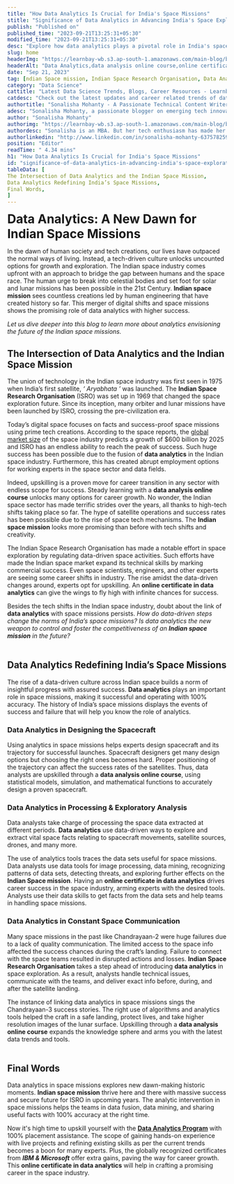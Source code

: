 ```yaml
---
title: "How Data Analytics Is Crucial for India's Space Missions"
stitle: "Significance of Data Analytics in Advancing India's Space Exploration Endeavours"
publish: "Published on"
published_time: "2023-09-21T13:25:31+05:30"
modified_time: "2023-09-21T13:25:31+05:30"
desc: "Explore how data analytics plays a pivotal role in India's space missions, enhancing precision, efficiency, and mission success. Dive into the analytics cosmos today!"
slug: home
headerImg: "https://learnbay-wb.s3.ap-south-1.amazonaws.com/main-blog/blog/21sep-1.webp"
headerAlt: "Data Analytics,data analysis online course,online certificate in data analytics"
date: "Sep 21, 2023"
tag: [ndian Space mission, Indian Space Research Organisation, Data Analytics]
category: "Data Science"
cattitle: "Latest Data Science Trends, Blogs, Career Resources - Learnbay Blogs"
catdesc: "Check out the latest updates and career related trends of data science and business analytics here inside the Learnbay's data science blogs."
authortitle: "Sonalisha Mohanty - A Passionate Technical Content Writer at Learnbay"
adesc: "Sonalisha Mohanty, a passionate blogger on emerging tech innovations and keen interest in data management has attracted her to blogging."
author: "Sonalisha Mohanty"
authorimg: "https://learnbay-wb.s3.ap-south-1.amazonaws.com/main-blog/blog/sonalisha.webp"
authordesc: "Sonalisha is an MBA. But her tech enthusiasm has made her a passionate blogger on emerging tech innovations. Her keen interest in trending technologies and data management has attracted her to blogging and learning emerging innovations."
authorlinkedin: "http://www.linkedin.com/in/sonalisha-mohanty-637578259"
position: "Editor"
readTime: " 4.34 mins"
h1: "How Data Analytics Is Crucial for India's Space Missions"
id: "significance-of-data-analytics-in-advancing-india's-space-exploration-endeavours"
tableData: [
The Intersection of Data Analytics and the Indian Space Mission,
Data Analytics Redefining India’s Space Missions,
Final Words,
]
---
```


<span style=" font-weight:bold; font-size:28px">Data Analytics: A New Dawn for Indian Space Missions</span><br/>

In the dawn of human society and tech creations, our lives have outpaced the normal ways of living. Instead, a tech-driven culture unlocks uncounted options for growth and exploration. The Indian space industry comes upfront with an approach to bridge the gap between humans and the space race. The human urge to break into celestial bodies and set foot for solar and lunar missions has been possible in the 21st Century. <b>Indian space mission</b> sees countless creations led by human engineering that have created history so far. This merger of digital shifts and space missions shows the promising role of data analytics with higher success.<br/>

_Let us dive deeper into this blog to learn more about analytics envisioning the future of the Indian space missions._<br/>

## The Intersection of Data Analytics and the Indian Space Mission

The union of technology in the Indian space industry was first seen in 1975 when India’s first satellite, _‘ Aryabhata ’_ was launched. The <b>Indian Space Research Organisation</b> (ISRO) was set up in 1969 that changed the space exploration future. Since its inception, many orbiter and lunar missions have been launched by ISRO, crossing the pre-civilization era.<br/>

Today’s digital space focuses on facts and success-proof space missions using prime tech creations. According to the space reports, the <a href="https://telecom.economictimes.indiatimes.com/news/portal-in-portal/satcom/miles-to-go-indias-share-is-2-3-but-isro-is-now-an-end-to-end-player/102065518#:~:text=A%20recent%20EY%20report%20has,(GDP)%20in%20the%20country." rel="nofollow" target="_Blank"> global market size</a> of the space industry predicts a growth of $600 billion by 2025 and ISRO has an endless ability to reach the peak of success. Such huge success has been possible due to the fusion of <b>data analytics</b> in the Indian space industry. Furthermore, this has created abrupt employment options for working experts in the space sector and data fields.<br/>

Indeed, upskilling is a proven move for career transition in any sector with endless scope for success. Steady learning with a <b>data analysis online course</b> unlocks many options for career growth. No wonder, the Indian space sector has made terrific strides over the years, all thanks to high-tech shifts taking place so far. The hype of satellite operations and success rates has been possible due to the rise of space tech mechanisms. The <b>Indian space mission</b> looks more promising than before with tech shifts and creativity.<br/>

The </b>Indian Space Research Organisation</b> has made a notable effort in space exploration by regulating data-driven space activities. Such efforts have made the Indian space market expand its technical skills by marking commercial success. Even space scientists, engineers, and other experts are seeing some career shifts in industry. The rise amidst the data-driven changes around, experts opt for upskilling. An <b>online certificate in data analytics</b> can give the wings to fly high with infinite chances for success.<br/>

Besides the tech shifts in the Indian space industry, doubt about the link of **data analytics** with space missions persists. _How do data-driven steps change the norms of India’s space missions? Is data analytics the new weapon to control and foster the competitiveness of an <b>Indian space mission</b> in the future?_<br/><br/>

## Data Analytics Redefining India’s Space Missions

The rise of a data-driven culture across Indian space builds a norm of insightful progress with assured success. <b>Data analytics</b> plays an important role in space missions, making it successful and operating with 100% accuracy. The history of India’s space missions displays the events of success and failure that will help you know the role of analytics.<br/>

### Data Analytics in Designing the Spacecraft

Using analytics in space missions helps experts design spacecraft and its trajectory for successful launches. Spacecraft designers get many design options but choosing the right ones becomes hard. Proper positioning of the trajectory can affect the success rates of the satellites. Thus, data analysts are upskilled through a <b>data analysis online course</b>, using statistical models, simulation, and mathematical functions to accurately design a proven spacecraft.<br/>

### Data Analytics in Processing & Exploratory Analysis

Data analysts take charge of processing the space data extracted at different periods. <b>Data analytics</b> use data-driven ways to explore and extract vital space facts relating to spacecraft movements, satellite sources, drones, and many more.<br/>

The use of analytics tools traces the data sets useful for space missions. Data analysts use data tools for image processing, data mining, recognizing patterns of data sets, detecting threats, and exploring further effects on the <b>Indian Space mission</b>. Having an <b>online certificate in data analytics</b> drives career success in the space industry, arming experts with the desired tools. Analysts use their data skills to get facts from the data sets and help teams in handling space missions.<br/>

### Data Analytics in Constant Space Communication

Many space missions in the past like Chandrayaan-2 were huge failures due to a lack of quality communication. The limited access to the space info affected the success chances during the craft’s landing. Failure to connect with the space teams resulted in disrupted actions and losses. <b>Indian Space Research Organisation</b> takes a step ahead of introducing <b>data analytics</b> in space exploration. As a result, analysts handle technical issues, communicate with the teams, and deliver exact info before, during, and after the satellite landing.<br/>

The instance of linking data analytics in space missions sings the Chandrayaan-3 success stories. The right use of algorithms and analytics tools helped the craft in a safe landing, protect lives, and take higher resolution images of the lunar surface. Upskilling through a <b>data analysis online course</b> expands the knowledge sphere and arms you with the latest data trends and tools.<br/><br/>

## Final Words

Data analytics in space missions explores new dawn-making historic moments. <b>Indian space mission</b> thrive here and there with massive success and secure future for ISRO in upcoming years. The analytic intervention in space missions helps the teams in data fusion, data mining, and sharing useful facts with 100% accuracy at the right time.<br/>

Now it's high time to upskill yourself with the <b><a href="https://www.learnbay.co/datascience/data-analytics-certification-course" target="_blank">Data Analytics Program</a></b> with 100% placement assistance. The scope of gaining hands-on experience with live projects and refining existing skills as per the current trends becomes a boon for many experts. Plus, the globally recognized certificates from _<b>IBM & Microsoft</b>_ offer extra gains, paving the way for career growth. This <b>online certificate in data analytics</b> will help in crafting a promising career in the space industry.

